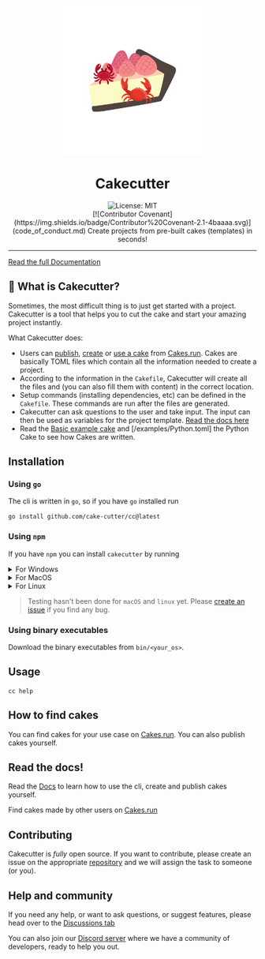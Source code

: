 <div align="center">
<!-- logo -->
<img src = "https://github.com/Dhravya/Cakecutter/raw/main/images/cakecutter.png" width="300">
<h1 align="center">Cakecutter</h1>
<img alt="License: MIT" src="https://img.shields.io/badge/License-MIT-yellow.svg" /><br> 
[![Contributor Covenant](https://img.shields.io/badge/Contributor%20Covenant-2.1-4baaaa.svg)](code_of_conduct.md)
Create projects from pre-built cakes (templates) in seconds!
</div>

***

[Read the full Documentation](https://docs.cakes.run)

## 👀 What is Cakecutter?
Sometimes, the most difficult thing is to just get started with a project. Cakecutter is a tool that helps you to cut the cake and start your amazing project instantly. 

What Cakecutter does:
- Users can [publish](http://docs.cakes.run/6-publish/), [create](http://docs.cakes.run/3-create/) or [use a cake](http://docs.cakes.run/2-usage/) from [Cakes.run](https://cakes.run). Cakes are basically TOML files which contain all the information needed to create a project. 
- According to the information in the `Cakefile`, Cakecutter will create all the files and (you can also fill them with content) in the correct location.
- Setup commands (installing dependencies, etc) can be defined in the `Cakefile`. These commands are run after the files are generated.
- Cakecutter can ask questions to the user and take input. The input can then be used as variables for the project template. [Read the docs here](http://docs.cakes.run/4-advance/)
- Read the [Basic example cake](http://docs.cakes.run/5-example/) and [/examples/Python.toml] the Python Cake to see how Cakes are written.

## Installation

### Using `go`
The cli is written in `go`, so if you have `go` installed run
```
go install github.com/cake-cutter/cc@latest
```

### Using `npm`

If you have `npm` you can install `cakecutter` by running

<details>
  <summary>For Windows</summary>

```
npm install -g cakecutter
```

</details>

<details>
  <summary>For MacOS</summary>

```
npm install -g cc-for-mac
```

</details>

<details>
  <summary>For Linux</summary>

```
npm install -g cc-for-linux
```

</details>

> Testing hasn't been done for `macOS` and `linux` yet. Please [create an issue](/issues) if you find any bug.

### Using binary executables

Download the binary executables from `bin/<your_os>`.

## Usage
```
cc help
```

## How to find cakes

You can find cakes for your use case on [Cakes.run](https://cakes.run). You can also publish cakes yourself. 

## Read the docs!
Read the [Docs](http://docs.cakes.run) to learn how to use the cli, create and publish cakes yourself.

Find cakes made by other users on [Cakes.run](https://cakes.run)


## Contributing
Cakecutter is *fully* open source. If you want to contribute, please create an issue on the appropriate [repository](https://github.com/cake-cutter) and we will assign the task to someone (or you).

## Help and community
If you need any help, or want to ask questions, or suggest features, please head over to the [Discussions tab](https://github.com/cake-cutter/cc/discussions)

You can also join our [Discord server](https://discord.gg/z7MZYhmx6w) where we have a community of developers, ready to help you out.
